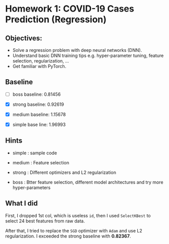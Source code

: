 # Homework 1: COVID-19 Cases Prediction (Regression)

## Objectives:

- Solve a regression problem with deep neural networks (DNN).
- Understand basic DNN training tips e.g. hyper-parameter tuning, feature selection, regularization, …
- Get familiar with PyTorch.



## Baseline

- [ ] boss baseline: 0.81456
- [x] strong baseline: 0.92619
- [x] medium baseline: 1.15678
- [x] simple base line: 1.96993



## Hints

- simple : sample code 

- medium : Feature selection 

- strong : Different optimizers and L2 regularization

- boss : Btter feature selection, different model architectures and try more hyper-parameters



## What I did

First, I dropped 1st col, which is useless `id`, then I used `SelectKBest` to select 24 best features from raw data.

After that, I tried to replace the `SGD` optimizer with `Adam` and use L2 regularization. I exceeded the strong baseline with **0.82367**.







